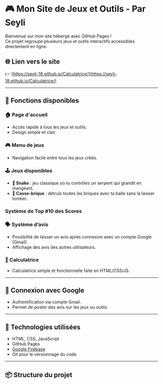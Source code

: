 # 🎮 Mon Site de Jeux et Outils - Par Seyli

Bienvenue sur mon site hébergé avec GitHub Pages !  
Ce projet regroupe plusieurs jeux et outils interactifs accessibles directement en ligne.

## 🌐 Lien vers le site

👉 [https://seyli-18.github.io/Calculatrice/](https://seyli-18.github.io/Calculatrice/)

---

## 🧩 Fonctions disponibles

### 🏠 Page d'accueil
- Accès rapide à tous les jeux et outils.
- Design simple et clair.

### 🎮 Menu de jeux
- Navigation facile entre tous les jeux créés.

### 🕹️ Jeux disponibles
- **🐍 Snake** : jeu classique où tu contrôles un serpent qui grandit en mangeant.
- **🧱 Casse-brique** : détruis toutes les briques avec ta balle sans la laisser tomber.

### Système de Top #10 des Scores

### 🗣️ Système d’avis
- Possibilité de laisser un avis après connexion avec un compte Google (Gmail).
- Affichage des avis des autres utilisateurs.

### 🧮 Calculatrice
- Calculatrice simple et fonctionnelle faite en HTML/CSS/JS.

---

## 🔐 Connexion avec Google
- Authentification via compte Gmail.
- Permet de poster des avis sur les jeux ou outils.

---

## 🚀 Technologies utilisées

- HTML, CSS, JavaScript
- GitHub Pages
- [Google Firebase](https://firebase.google.com/) 
- Git pour le versionnage du code

---

## 📦 Structure du projet


